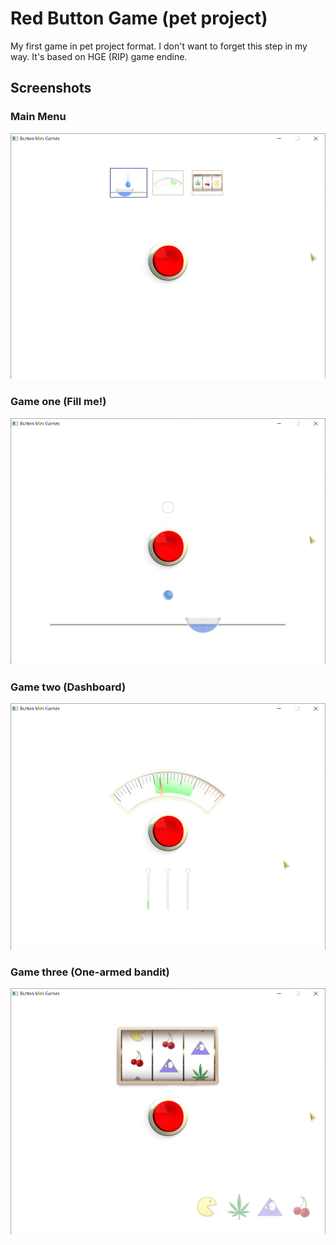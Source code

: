 # Red Button Game (pet project)

My first game in pet project format. I don't want to forget this step in my way. It's based on HGE (RIP) game endine.

## Screenshots

### Main Menu
![Image description](docs/screenshots/menu.jpg)

### Game one (Fill me!)
![Image description](docs/screenshots/game1.jpg)

### Game two (Dashboard)
![Image description](docs/screenshots/game2.jpg)

### Game three (One-armed bandit)
![Image description](docs/screenshots/game3.jpg)
